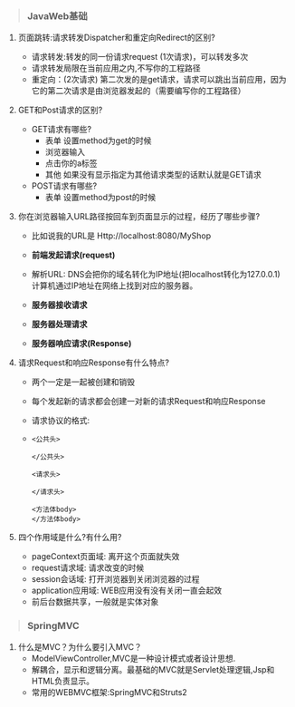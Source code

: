 > ### JavaWeb基础

1. 页面跳转:请求转发Dispatcher和重定向Redirect的区别?

   - 请求转发:转发的同一份请求request (1次请求)，可以转发多次
   - 请求转发局限在当前应用之内,不写你的工程路径
   - 重定向：(2次请求) 第二次发的是get请求，请求可以跳出当前应用，因为它的第二次请求是由浏览器发起的（需要编写你的工程路径）

2. GET和Post请求的区别?

   - GET请求有哪些?
     - 表单 设置method为get的时候
     - 浏览器输入
     - 点击你的a标签
     - 其他 如果没有显示指定为其他请求类型的话默认就是GET请求
   - POST请求有哪些?
     - 表单 设置method为post的时候

3. 你在浏览器输入URL路径按回车到页面显示的过程，经历了哪些步骤?

   - 比如说我的URL是 Http://localhost:8080/MyShop


   - **前端发起请求(request)**
   - 解析URL: DNS会把你的域名转化为IP地址(把localhost转化为127.0.0.1)   计算机通过IP地址在网络上找到对应的服务器。
   - **服务器接收请求**
   - **服务器处理请求**
   - **服务器响应请求(Response)**

4. 请求Request和响应Response有什么特点?

   - 两个一定是一起被创建和销毁

   - 每个发起新的请求都会创建一对新的请求Request和响应Response

   - 请求协议的格式:   

   - ```
     <公共头>
         
     </公共头>

     <请求头>
        
     </请求头>

     <方法体body>
     </方法体body>
     ```

5. 四个作用域是什么?有什么用?

   - pageContext页面域:       离开这个页面就失效
   - request请求域:                 请求改变的时候
   - session会话域:                 打开浏览器到关闭浏览器的过程
   - application应用域:           WEB应用没有没有关闭一直会起效
   - 前后台数据共享，一般就是实体对象

> ### SpringMVC

1. 什么是MVC？为什么要引入MVC？
   - ModelViewController,MVC是一种设计模式或者设计思想.
   - 解耦合，显示和逻辑分离。最基础的MVC就是Servlet处理逻辑,Jsp和HTML负责显示。
   - 常用的WEBMVC框架:SpringMVC和Struts2